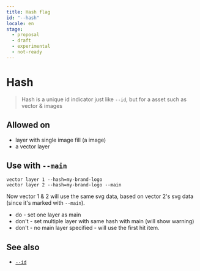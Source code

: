 ```yaml
---
title: Hash flag
id: "--hash"
locale: en
stage:
  - proposal
  - draft
  - experimental
  - not-ready
---
```


# Hash

> Hash is a unique id indicator just like `--id`, but for a asset such as vector & images

## Allowed on

- layer with single image fill (a image)
- a vector layer

## Use with `--main`

```
vector layer 1 --hash=my-brand-logo
vector layer 2 --hash=my-brand-logo --main
```

Now vector 1 & 2 will use the same svg data, based on vector 2's svg data (since it's marked with `--main`).

- do - set one layer as main
- don't - set multiple layer with same hash with main (will show warning)
- don't - no main layer specified - will use the first hit item.

## See also

- [`--id`](./--id/README.md)
